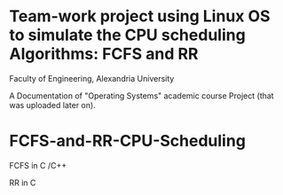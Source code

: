 # Team-work project using Linux OS to simulate the CPU scheduling Algorithms: FCFS and RR

Faculty of Engineering, Alexandria University

A Documentation of "Operating Systems" academic course Project (that was uploaded later on).


# FCFS-and-RR-CPU-Scheduling

FCFS in C /C++

RR in C


